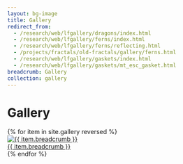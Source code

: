 ```yaml
---
layout: bg-image
title: Gallery
redirect_from:
  - /research/web/lfgallery/dragons/index.html
  - /research/web/lfgallery/ferns/index.html
  - /research/web/lfgallery/ferns/reflecting.html
  - /projects/fractals/old-fractals/gallery/ferns.html
  - /research/web/lfgallery/gaskets/index.html
  - /research/web/lfgallery/gaskets/mt_esc_gasket.html
breadcrumb: Gallery
collection: gallery
---
```

<h1>
  Gallery
</h1>
{% for item in site.gallery reversed %}
<div class="row bg-white bg-opacity-50 m-2">
  <div class="col-6 justify-content-end">
    <a href="{{ item.url | relative_url }}">
      <img src="{{ item.thumbnail | relative_url }}"
      class="float-end" alt="{{ item.breadcrumb }}" />
    </a>
  </div>
  <div class="col-6 justify-content-start">
    <a href="{{ item.url | relative_url }}">
      {{ item.breadcrumb }}
    </a>
  </div>
</div>
{% endfor %}
